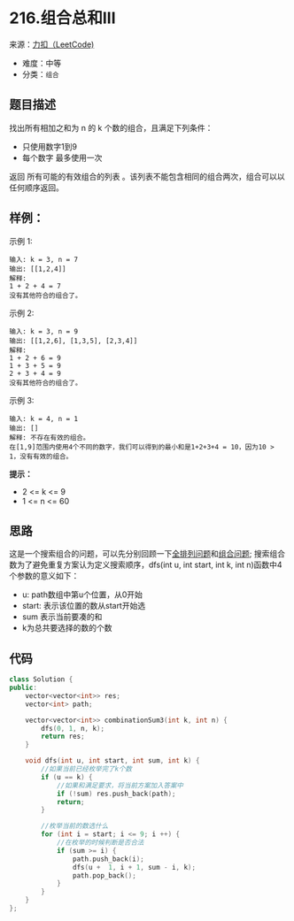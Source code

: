 # 216.组合总和III
来源：[力扣（LeetCode)](https://leetcode-cn.com/problems/combination-sum-iii/)

* 难度：中等
* 分类：`组合`

## 题目描述
找出所有相加之和为 n 的 k 个数的组合，且满足下列条件：

* 只使用数字1到9
* 每个数字 最多使用一次 

返回 所有可能的有效组合的列表 。该列表不能包含相同的组合两次，组合可以以任何顺序返回。

## 样例：
示例 1:
```
输入: k = 3, n = 7
输出: [[1,2,4]]
解释:
1 + 2 + 4 = 7
没有其他符合的组合了。
```
示例 2:
```
输入: k = 3, n = 9
输出: [[1,2,6], [1,3,5], [2,3,4]]
解释:
1 + 2 + 6 = 9
1 + 3 + 5 = 9
2 + 3 + 4 = 9
没有其他符合的组合了。
```
示例 3:
```
输入: k = 4, n = 1
输出: []
解释: 不存在有效的组合。
在[1,9]范围内使用4个不同的数字，我们可以得到的最小和是1+2+3+4 = 10，因为10 > 1，没有有效的组合。
```

**提示：**
* 2 <= k <= 9
* 1 <= n <= 60

## 思路
这是一个搜索组合的问题，可以先分别回顾一下[全排列问题](https://leetcode-cn.com/problems/permutations/)和[组合问题](https://leetcode-cn.com/problems/combinations/);
搜索组合数为了避免重复方案认为定义搜索顺序，dfs(int u, int start, int k, int n)函数中4个参数的意义如下：

* u: path数组中第u个位置，从0开始
* start: 表示该位置的数从start开始选
* sum 表示当前要凑的和
* k为总共要选择的数的个数


## 代码
```c++
class Solution {
public:
    vector<vector<int>> res;
    vector<int> path;

    vector<vector<int>> combinationSum3(int k, int n) {
        dfs(0, 1, n, k);
        return res;
    }

    void dfs(int u, int start, int sum, int k) {
        //如果当前已经枚举完了k个数
        if (u == k) {
            //如果和满足要求，将当前方案加入答案中
            if (!sum) res.push_back(path);
            return;
        }

        //枚举当前的数选什么
        for (int i = start; i <= 9; i ++) {
            //在枚举的时候判断是否合法
            if (sum >= i) {
                path.push_back(i);
                dfs(u +  1, i + 1, sum - i, k);
                path.pop_back();
            }
        }
    }
};
```